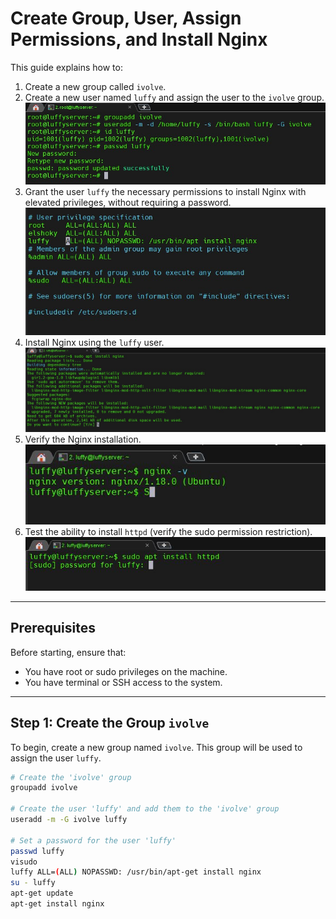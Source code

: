 # Create Group, User, Assign Permissions, and Install Nginx

This guide explains how to:

1. Create a new group called `ivolve`.
2. Create a new user named `luffy` and assign the user to the `ivolve` group.
    ![Create Group and User](1.jpg)
3. Grant the user `luffy` the necessary permissions to install Nginx with elevated privileges, without requiring a password.
    ![Grant Permissions](2.jpg)
4. Install Nginx using the `luffy` user.
    ![Install Nginx](3.jpg)
5. Verify the Nginx installation.
   ![Verify Installation](4.JPG)
6. Test the ability to install `httpd` (verify the sudo permission restriction).
        ![Test Permissions](5.JPG)


---

## Prerequisites

Before starting, ensure that:

- You have root or sudo privileges on the machine.
- You have terminal or SSH access to the system.

---

## Step 1: Create the Group `ivolve`

To begin, create a new group named `ivolve`. This group will be used to assign the user `luffy`.

```bash
# Create the 'ivolve' group
groupadd ivolve

# Create the user 'luffy' and add them to the 'ivolve' group
useradd -m -G ivolve luffy

# Set a password for the user 'luffy'
passwd luffy
visudo
luffy ALL=(ALL) NOPASSWD: /usr/bin/apt-get install nginx
su - luffy
apt-get update
apt-get install nginx
